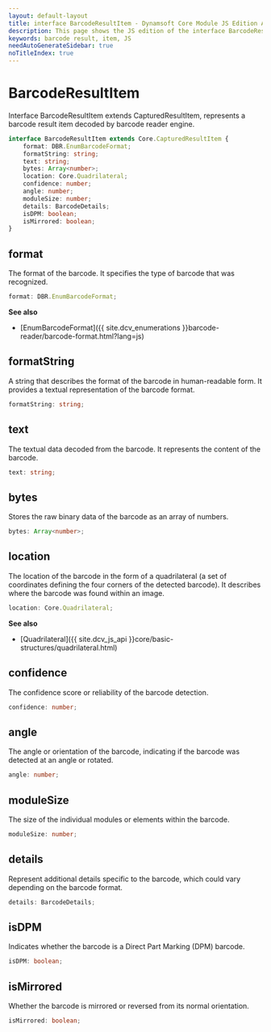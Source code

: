 ```yaml
---
layout: default-layout
title: interface BarcodeResultItem - Dynamsoft Core Module JS Edition API Reference
description: This page shows the JS edition of the interface BarcodeResultItem in Dynamsoft DBR Module.
keywords: barcode result, item, JS
needAutoGenerateSidebar: true
noTitleIndex: true
---
```


# BarcodeResultItem

Interface BarcodeResultItem extends CapturedResultItem, represents a barcode result item decoded by barcode reader engine.

```typescript
interface BarcodeResultItem extends Core.CapturedResultItem {
    format: DBR.EnumBarcodeFormat;
    formatString: string;
    text: string;
    bytes: Array<number>;
    location: Core.Quadrilateral;
    confidence: number;
    angle: number;
    moduleSize: number;
    details: BarcodeDetails;
    isDPM: boolean;
    isMirrored: boolean;
}
```
<!-- 
| Properties                    | Type                    |
| ----------------------------- | ----------------------- |
| [format](#format)             | *DBR.EnumBarcodeFormat* |
| [formatString](#formatstring) | *string*                |
| [text](#text)                 | *string*                |
| [bytes](#bytes)               | *Array\<number>*        |
| [location](#location)         | *Core.Quadrilateral*    |
| [confidence](#confidence)     | *number*                |
| [angle](#angle)               | *number*                |
| [moduleSize](#modulesize)     | *number*                |
| [details](#details)           | *BarcodeDetails*        |
| [isDPM](#isdpm)               | *boolean*               |
| [isMirrored](#ismirrored)     | *boolean*               | -->

## format

The format of the barcode. It specifies the type of barcode that was recognized.

```typescript
format: DBR.EnumBarcodeFormat;
```

**See also**

* [EnumBarcodeFormat]({{ site.dcv_enumerations }}barcode-reader/barcode-format.html?lang=js)

## formatString

A string that describes the format of the barcode in human-readable form. It provides a textual representation of the barcode format.

```typescript
formatString: string;
```

## text

The textual data decoded from the barcode. It represents the content of the barcode.

```typescript
text: string;
```

## bytes

Stores the raw binary data of the barcode as an array of numbers.

```typescript
bytes: Array<number>;
```

## location

The location of the barcode in the form of a quadrilateral (a set of coordinates defining the four corners of the detected barcode). It describes where the barcode was found within an image.

```typescript
location: Core.Quadrilateral;
```

**See also**

* [Quadrilateral]({{ site.dcv_js_api }}core/basic-structures/quadrilateral.html)

## confidence

The confidence score or reliability of the barcode detection.

```typescript
confidence: number;
```

## angle

The angle or orientation of the barcode, indicating if the barcode was detected at an angle or rotated.

```typescript
angle: number;
```

## moduleSize

The size of the individual modules or elements within the barcode.

```typescript
moduleSize: number;
```

## details

Represent additional details specific to the barcode, which could vary depending on the barcode format.

```typescript
details: BarcodeDetails;
```

## isDPM

Indicates whether the barcode is a Direct Part Marking (DPM) barcode.

```typescript
isDPM: boolean;
```

## isMirrored

Whether the barcode is mirrored or reversed from its normal orientation.

```typescript
isMirrored: boolean;
```